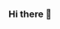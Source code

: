 ### Hi there 👋

<!--
**maearon/maearon** is a ✨ _special_ ✨ repository because its `README.md` (this file) appears on your GitHub profile.

Here are some ideas to get you started:

- 🔭 I’m currently working on ...
- 🌱 I’m currently learning ...
- 👯 I’m looking to collaborate on ...
- 🤔 I’m looking for help with ...
- 💬 Ask me about ...
- 📫 How to reach me: ...
- 😄 Pronouns: ...
- ⚡ Fun fact: ...
```
bugbook/
├── bugbook-web/ # Web frontend (Next.js, fullstack)
│ ├── app/ # App Router pages & routes
│ ├── lib/ # ky, auth utils, helpers
│ ├── prisma/ # schema.prisma, seed.ts
│ └── routes/ # API routes
│
├── bugbook-mobile-rn/ # React Native app
│ ├── src/screens/ # UI screens
│ ├── src/services/ # Microservice wrappers
│ ├── src/lib/ # ky client, auth, utils
│ └── src/auth/ # Lucia session logic
│
├── bugbook-mobile-flutter/ # Flutter alternative app
│ ├── lib/screens/ # UI screens
│ ├── lib/services/ # API services
│ ├── lib/utils/ # Helpers, ky client equivalent
│ └── lib/auth/ # Session auth logic
│
├── bugbook-auth/ # Auth service (Lucia Auth server)
│ └── api/ # Session, login, register endpoints
│
├── bugbook-feed/ # Feed service (posts, comments)
│ └── api/
│
├── bugbook-profile/ # Profile service (user info, avatars)
│ └── api/
│
├── bugbook-db/ # Shared DB schema with Prisma
│ ├── schema.prisma
│ ├── seed.ts
│ └── .env # Shared PostgreSQL connection
│
└── bugbook-docs/ # Documentation site (optional, Next.js or Docusaurus)
```
```
sample-app(FE-ZUDTAND_KY-BE-REST-API-POSTGRES)/
├── react-ts-boilerplate/ # Web frontend (Next.js, fullstack)
│ ├── app/ # App Router pages & routes
│ ├── lib/ # ky, auth utils, helpers
│ ├── prisma/ # schema.prisma, seed.ts
│ └── routes/ # API routes
│
├── react-native-boilerplate/ # React Native app
│ ├── src/screens/ # UI screens
│ ├── src/services/ # Microservice wrappers
│ ├── src/lib/ # ky client, auth, utils
│ └── src/auth/ # Lucia session logic
│
├── flutter_social_app/ # Flutter alternative app
│ ├── lib/screens/ # UI screens
│ ├── lib/services/ # API services
│ ├── lib/utils/ # Helpers, ky client equivalent
│ └── lib/auth/ # Session auth logic
│
├── ruby-rails-boilerplate/api/login # Auth service (Lucia Auth server)
│ └── api/ # Session, login, register endpoints
│
├── ruby-rails-boilerplate/api?page=1 # Feed service (posts, comments)
│ └── api/
│
├── ruby-rails-boilerplate/rails/info/routes # Profile service (user info, avatars)
│ └── api/
│
├── ruby-rails-boilerplate/rails db:seed + prisma introspec pull push # Shared DB schema with Prisma
│ ├── schema.prisma
│ ├── seed.ts
│ └── .env # Shared PostgreSQL connection
│
└── basic-docs/ # Documentation site (optional, Next.js or Docusaurus)
```
--!>
